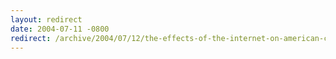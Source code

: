 ```yaml
---
layout: redirect
date: 2004-07-11 -0800
redirect: /archive/2004/07/12/the-effects-of-the-internet-on-american-community.aspx/
---
```

